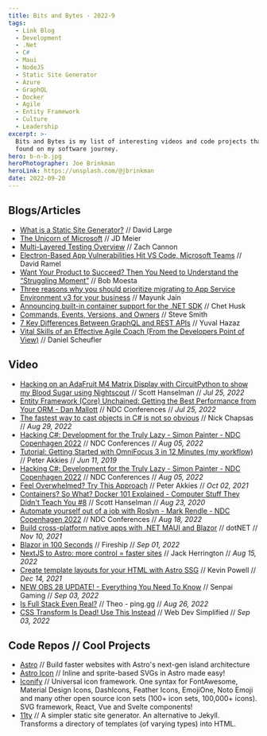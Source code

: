 ```yaml
---
title: Bits and Bytes - 2022-9
tags:
  - Link Blog
  - Development
  - .Net
  - C#
  - Maui
  - NodeJS
  - Static Site Generator
  - Azure
  - GraphQL
  - Docker
  - Agile
  - Entity Framework
  - Culture
  - Leadership
excerpt: >-
  Bits and Bytes is my list of interesting videos and code projects that I've
  found on my software journey.
hero: b-n-b.jpg
heroPhotographer: Joe Brinkman
heroLink: https://unsplash.com/@jbrinkman
date: 2022-09-20
---
```


## Blogs/Articles
- [What is a Static Site Generator?](https://cloudcannon.com/blog/what-is-a-static-site-generator/) // David Large
- [The Unicorn of Microsoft](https://jdmeier.com/unicorn-of-microsoft/) // JD Meier
- [ Multi-Layered Testing Overview](https://improving.com/thoughts/multi-layered-testing-overview) // Zach Cannon
- [Electron-Based App Vulnerabilities Hit VS Code, Microsoft Teams](https://visualstudiomagazine.com/articles/2022/08/19/electron-bugs.aspx?m=1) // David Ramel
- [Want Your Product to Succeed? Then You Need to Understand the “Struggling Moment”](https://bobmoesta.medium.com/want-your-product-to-succeed-then-you-need-to-understand-the-struggling-moment-47eed7a68002) // Bob Moesta
- [Three reasons why you should prioritize migrating to App Service Environment v3 for your business](https://techcommunity.microsoft.com/t5/apps-on-azure-blog/three-reasons-why-you-should-prioritize-migrating-to-app-service/ba-p/3596628) // Mayunk Jain
- [Announcing built-in container support for the .NET SDK](https://devblogs.microsoft.com/dotnet/announcing-builtin-container-support-for-the-dotnet-sdk/) // Chet Husk
- [Commands, Events, Versions, and Owners](https://ardalis.com/commands-events-versions-and-owners/?utm_sq=h1x63j2g6q) // Steve Smith
- [7 Key Differences Between GraphQL and REST APIs](https://amplication.com/blog/7-key-differences-between-graphql-and-rest-apis-ckza1akvu042701s6jzrjovs5) // Yuval Hazaz
- [Vital Skills of an Effective Agile Coach (From the Developers Point of View)](https://improving.com/thoughts/effective-agile-coach-from-developer-point-of-view) // Daniel Scheufler

## Video
- [Hacking on an AdaFruit M4 Matrix Display with CircuitPython to show my Blood Sugar using Nightscout](https://youtu.be/5CmilyPrCeE) // Scott Hanselman // _Jul 25, 2022_
- [Entity Framework (Core) Unchained: Getting the Best Performance from Your ORM - Dan Mallott](https://youtu.be/ZKVXl2640ps) // NDC Conferences // _Jul 25, 2022_
- [The fastest way to cast objects in C# is not so obvious](https://youtu.be/dIu5EisoB_s) // Nick Chapsas // _Aug 29, 2022_
- [Hacking C#: Development for the Truly Lazy - Simon Painter - NDC Copenhagen 2022](https://youtu.be/0ial6pfgV9g) // NDC Conferences // _Aug 05, 2022_
- [Tutorial: Getting Started with OmniFocus 3 in 12 Minutes (my workflow)](https://youtu.be/_yCphxEVmFw) // Peter Akkies // _Jun 11, 2019_
- [Hacking C#: Development for the Truly Lazy - Simon Painter - NDC Copenhagen 2022](https://youtu.be/0ial6pfgV9g) // NDC Conferences // _Aug 05, 2022_
- [Feel Overwhelmed? Try This Approach](https://youtu.be/bpQcmZHZlDA) // Peter Akkies // _Oct 02, 2021_
- [Containers? So What? Docker 101 Explained - Computer Stuff They Didn't Teach You #8](https://youtu.be/0oEsMwSxBsk) // Scott Hanselman // _Aug 23, 2020_
- [Automate yourself out of a job with Roslyn - Mark Rendle - NDC Copenhagen 2022](https://youtu.be/V4zqk4-LL1M) // NDC Conferences // _Aug 18, 2022_
- [Build cross-platform native apps with .NET MAUI and Blazor](https://youtu.be/Dr8L7zXxwLI) // dotNET // _Nov 10, 2021_
- [Blazor in 100 Seconds](https://youtu.be/QXxNlpjnulI) // Fireship // _Sep 01, 2022_
- [NextJS to Astro: more control = faster sites](https://youtu.be/PSzCtdM20Fc) // Jack Herrington // _Aug 15, 2022_
- [Create template layouts for your HTML with Astro SSG](https://youtu.be/o7iQAF2EvUU) // Kevin Powell // _Dec 14, 2021_
- [NEW OBS 28 UPDATE! - Everything You Need To Know](https://youtu.be/WbVBl6GIkw4) // Senpai Gaming // _Sep 03, 2022_
- [Is Full Stack Even Real?](https://youtu.be/rAjd8z-Fx5A) // Theo - ping․gg // _Aug 26, 2022_
- [CSS Transform Is Dead! Use This Instead](https://youtu.be/416MT-VmJdI) // Web Dev Simplified // _Sep 03, 2022_

## Code Repos // Cool Projects
- [Astro](https://github.com/withastro/astro) // Build faster websites with Astro's next-gen island architecture
- [Astro Icon](https://github.com/natemoo-re/astro-icon) // Inline and sprite-based SVGs in Astro made easy!
- [Iconify](https://github.com/iconify/iconify) // Universal icon framework. One syntax for FontAwesome, Material Design Icons, DashIcons, Feather Icons, EmojiOne, Noto Emoji and many other open source icon sets (100+ icon sets, 100,000+ icons). SVG framework, React, Vue and Svelte components!
- [11ty](https://github.com/11ty/eleventy/) // A simpler static site generator. An alternative to Jekyll. Transforms a directory of templates (of varying types) into HTML.